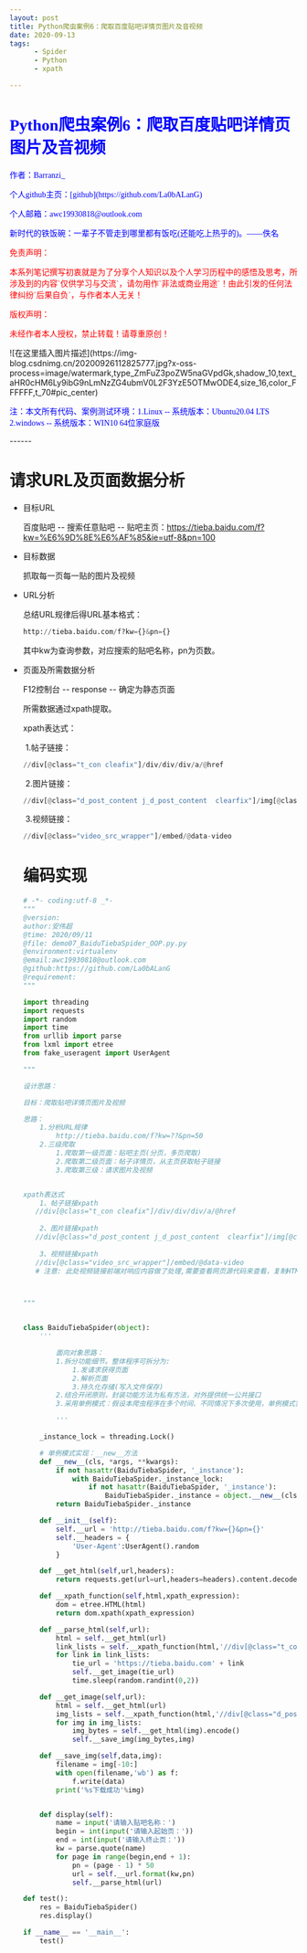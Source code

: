 ```yaml
---
layout: post
title: Python爬虫案例6：爬取百度贴吧详情页图片及音视频
date: 2020-09-13
tags: 
      - Spider
      - Python
      - xpath

---
```


# <font face="楷体"  color='blue'> Python爬虫案例6：爬取百度贴吧详情页图片及音视频</font>

<p><font face="楷体" color='blue'>作者：Barranzi_</font></p>
<p><font face="楷体" color='blue'>个人github主页：[github](https://github.com/La0bALanG)</font></p>
<p><font face="楷体" color='blue'>个人邮箱：awc19930818@outlook.com</font></p>
<p><font face="楷体" color='blue'>新时代的铁饭碗：一辈子不管走到哪里都有饭吃(还能吃上热乎的)。——佚名</font></p>
<p><font face="楷体" color='red'> 免责声明：</font></p>
<p><font face='楷体' color='red'>		本系列笔记撰写初衷就是为了分享个人知识以及个人学习历程中的感悟及思考，所涉及到的内容`仅供学习与交流`，请勿用作`非法或商业用途`！由此引发的任何法律纠纷`后果自负`，与作者本人无关！</font></p>
<p><font face="楷体"  color='red'>版权声明：</font></p>
<p><font face='楷体' color='red'>		未经作者本人授权，禁止转载！请尊重原创！</font></p>
![在这里插入图片描述](https://img-blog.csdnimg.cn/20200926112825777.jpg?x-oss-process=image/watermark,type_ZmFuZ3poZW5naGVpdGk,shadow_10,text_aHR0cHM6Ly9ibG9nLmNzZG4ubmV0L2F3YzE5OTMwODE4,size_16,color_FFFFFF,t_70#pic_center)

<p><font face="楷体" color='blue'>注：本文所有代码、案例测试环境：1.Linux -- 系统版本：Ubuntu20.04 LTS   2.windows -- 系统版本：WIN10 64位家庭版</font></p>
------

# 请求URL及页面数据分析

- 目标URL

  百度贴吧 -- 搜索任意贴吧 -- 贴吧主页：https://tieba.baidu.com/f?kw=%E6%9D%8E%E6%AF%85&ie=utf-8&pn=100

- 目标数据

  抓取每一页每一贴的图片及视频

- URL分析

  总结URL规律后得URL基本格式：

  ```python
  http://tieba.baidu.com/f?kw={}&pn={}
  ```

  其中kw为查询参数，对应搜索的贴吧名称，pn为页数。

- 页面及所需数据分析

  F12控制台 -- response -- 确定为静态页面

  所需数据通过xpath提取。

  xpath表达式：

  ​	1.帖子链接：

  ```python
  //div[@class="t_con cleafix"]/div/div/div/a/@href
  ```

  ​	2.图片链接：

  ```python
  //div[@class="d_post_content j_d_post_content  clearfix"]/img[@class="BDE_Image"]/@src
  ```

  ​	3.视频链接：

  ```python
  //div[@class="video_src_wrapper"]/embed/@data-video
  ```

  # 编码实现

  ```python
  # -*- coding:utf-8 _*-
  """
  @version:
  author:安伟超
  @time: 2020/09/11
  @file: demo07_BaiduTiebaSpider_OOP.py.py
  @environment:virtualenv
  @email:awc19930818@outlook.com
  @github:https://github.com/La0bALanG
  @requirement:
  """
  
  import threading
  import requests
  import random
  import time
  from urllib import parse
  from lxml import etree
  from fake_useragent import UserAgent
  
  """
  
  设计思路：
  
  目标：爬取贴吧详情页图片及视频
  
  思路：
      1.分析URL规律
          http://tieba.baidu.com/f?kw=??&pn=50
      2.三级爬取
          1.爬取第一级页面：贴吧主页(分页，多页爬取)
          2.爬取第二级页面：帖子详情页，从主页获取帖子链接
          3.爬取第三级：请求图片及视频
  
  
  xpath表达式
      1、帖子链接xpath
     //div[@class="t_con cleafix"]/div/div/div/a/@href
      
      2、图片链接xpath
     //div[@class="d_post_content j_d_post_content  clearfix"]/img[@class="BDE_Image"]/@src
      
      3、视频链接xpath
     //div[@class="video_src_wrapper"]/embed/@data-video
     # 注意: 此处视频链接前端对响应内容做了处理,需要查看网页源代码来查看，复制HTML代码在线格式化
  
  
  
  """
  
  
  class BaiduTiebaSpider(object):
      '''
  
          面向对象思路：
          1.拆分功能细节。整体程序可拆分为:
              1.发请求获得页面
              2.解析页面
              3.持久化存储(写入文件保存)
          2.结合开闭原则，封装功能方法为私有方法，对外提供统一公共接口
          3.采用单例模式：假设本爬虫程序在多个时间、不同情况下多次使用，单例模式实现只创建一个对象，提升性能避免内存占用过高。
  
          '''
  
      _instance_lock = threading.Lock()
  
      # 单例模式实现：__new__方法
      def __new__(cls, *args, **kwargs):
          if not hasattr(BaiduTiebaSpider, '_instance'):
              with BaiduTiebaSpider._instance_lock:
                  if not hasattr(BaiduTiebaSpider, '_instance'):
                      BaiduTiebaSpider._instance = object.__new__(cls)
          return BaiduTiebaSpider._instance
  
      def __init__(self):
          self.__url = 'http://tieba.baidu.com/f?kw={}&pn={}'
          self.__headers = {
              'User-Agent':UserAgent().random
          }
  
      def __get_html(self,url,headers):
          return requests.get(url=url,headers=headers).content.decode('utf-8','ignore')
  
      def __xpath_function(self,html,xpath_expression):
          dom = etree.HTML(html)
          return dom.xpath(xpath_expression)
  
      def __parse_html(self,url):
          html = self.__get_html(url)
          link_lists = self.__xpath_function(html,'//div[@class="t_con cleafix"]/div/div/div/a/@href')
          for link in link_lists:
              tie_url = 'https://tieba.baidu.com' + link
              self.__get_image(tie_url)
              time.sleep(random.randint(0,2))
  
      def __get_image(self,url):
          html = self.__get_html(url)
          img_lists = self.__xpath_function(html,'//div[@class="d_post_content j_d_post_content  clearfix"]/img[@class="BDE_Image"]/@src')
          for img in img_lists:
              img_bytes = self.__get_html(img).encode()
              self.__save_img(img_bytes,img)
  
      def __save_img(self,data,img):
          filename = img[-10:]
          with open(filename,'wb') as f:
              f.write(data)
          print('%s下载成功'%img)
  
  
      def display(self):
          name = input('请输入贴吧名称：')
          begin = int(input('请输入起始页：'))
          end = int(input('请输入终止页：'))
          kw = parse.quote(name)
          for page in range(begin,end + 1):
              pn = (page - 1) * 50
              url = self.__url.format(kw,pn)
              self.__parse_html(url)
  
  def test():
      res = BaiduTiebaSpider()
      res.display()
  
  if __name__ == '__main__':
      test()
  ```

  
